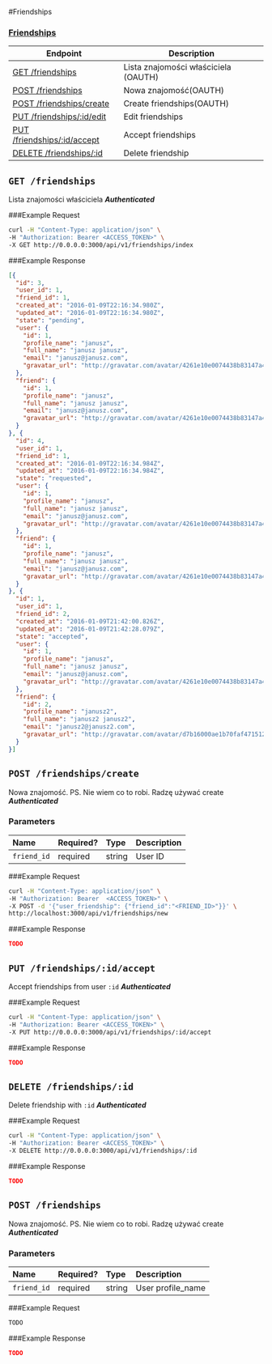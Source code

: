#Friendships

### [Friendships](/)
| Endpoint | Description |
| ---- | --------------- |
| [GET /friendships](/v1_resources/friendships.md#get-friendships)|Lista znajomości właściciela (OAUTH)|
| [POST /friendships](/v1_resources/friendships.md#post-friendships)|Nowa znajomość(OAUTH)|
| [POST /friendships/create](/v1_resources/friendships.md#post-friendshipscreate)|Create friendships(OAUTH)|
| [PUT /friendships/:id/edit](/v1_resources/friendships.md) | Edit friendships|
|[PUT /friendships/:id/accept](/v1_resources/friendships.md#put-friendshipsidaccept)|Accept friendships|
|[DELETE /friendships/:id](/v1_resources/friendships.md#delete-friendshipsid)|Delete friendship|


## `GET /friendships`
Lista znajomości właściciela
*__Authenticated__*

###Example Request

```bash
curl -H "Content-Type: application/json" \
-H "Authorization: Bearer <ACCESS_TOKEN>" \
-X GET http://0.0.0.0:3000/api/v1/friendships/index
```
###Example Response
```json
[{
  "id": 3,
  "user_id": 1,
  "friend_id": 1,
  "created_at": "2016-01-09T22:16:34.980Z",
  "updated_at": "2016-01-09T22:16:34.980Z",
  "state": "pending",
  "user": {
    "id": 1,
    "profile_name": "janusz",
    "full_name": "janusz janusz",
    "email": "janusz@janusz.com",
    "gravatar_url": "http://gravatar.com/avatar/4261e10e0074438b83147a48d5bca2f9"
  },
  "friend": {
    "id": 1,
    "profile_name": "janusz",
    "full_name": "janusz janusz",
    "email": "janusz@janusz.com",
    "gravatar_url": "http://gravatar.com/avatar/4261e10e0074438b83147a48d5bca2f9"
  }
}, {
  "id": 4,
  "user_id": 1,
  "friend_id": 1,
  "created_at": "2016-01-09T22:16:34.984Z",
  "updated_at": "2016-01-09T22:16:34.984Z",
  "state": "requested",
  "user": {
    "id": 1,
    "profile_name": "janusz",
    "full_name": "janusz janusz",
    "email": "janusz@janusz.com",
    "gravatar_url": "http://gravatar.com/avatar/4261e10e0074438b83147a48d5bca2f9"
  },
  "friend": {
    "id": 1,
    "profile_name": "janusz",
    "full_name": "janusz janusz",
    "email": "janusz@janusz.com",
    "gravatar_url": "http://gravatar.com/avatar/4261e10e0074438b83147a48d5bca2f9"
  }
}, {
  "id": 1,
  "user_id": 1,
  "friend_id": 2,
  "created_at": "2016-01-09T21:42:00.826Z",
  "updated_at": "2016-01-09T21:42:28.079Z",
  "state": "accepted",
  "user": {
    "id": 1,
    "profile_name": "janusz",
    "full_name": "janusz janusz",
    "email": "janusz@janusz.com",
    "gravatar_url": "http://gravatar.com/avatar/4261e10e0074438b83147a48d5bca2f9"
  },
  "friend": {
    "id": 2,
    "profile_name": "janusz2",
    "full_name": "janusz2 janusz2",
    "email": "janusz2@janusz2.com",
    "gravatar_url": "http://gravatar.com/avatar/d7b16000ae1b70faf471512aa7e593e3"
  }
}]

```

## `POST /friendships/create`
Nowa znajomość.
PS. Nie wiem co to robi. Radzę używać create
*__Authenticated__*

### Parameters

| Name            | Required? | Type    | Description                                                                                                                                      |
|:----------------|:----------|:--------|:---------|
| `friend_id` | required  | string | User ID |

###Example Request

```bash
curl -H "Content-Type: application/json" \
-H "Authorization: Bearer  <ACCESS_TOKEN>" \
-X POST -d '{"user_friendship": {"friend_id":"<FRIEND_ID>"}}' \
http://localhost:3000/api/v1/friendships/new

```
###Example Response
```json
TODO
```

## `PUT /friendships/:id/accept`
Accept friendships from user `:id`
*__Authenticated__*

###Example Request

```bash
curl -H "Content-Type: application/json" \
-H "Authorization: Bearer <ACCESS_TOKEN>" \
-X PUT http://0.0.0.0:3000/api/v1/friendships/:id/accept
```
###Example Response
```json
TODO
```


## `DELETE /friendships/:id`
Delete friendship with `:id`
*__Authenticated__*

###Example Request

```bash
curl -H "Content-Type: application/json" \
-H "Authorization: Bearer <ACCESS_TOKEN>" \
-X DELETE http://0.0.0.0:3000/api/v1/friendships/:id
```
###Example Response
```json
TODO
```













## `POST /friendships`
Nowa znajomość.
PS. Nie wiem co to robi. Radzę używać create
*__Authenticated__*

### Parameters

| Name            | Required? | Type    | Description                                                                                                                                      |
|:----------------|:----------|:--------|:---------|
| `friend_id` | required  | string | User profile_name |

###Example Request

```bash
TODO
```
###Example Response
```json
TODO
```
